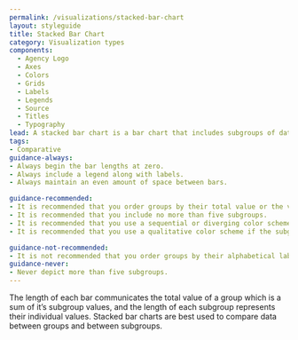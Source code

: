 ```yaml
---
permalink: /visualizations/stacked-bar-chart
layout: styleguide
title: Stacked Bar Chart
category: Visualization types
components:
  - Agency Logo
  - Axes
  - Colors
  - Grids
  - Labels
  - Legends
  - Source
  - Titles
  - Typography
lead: A stacked bar chart is a bar chart that includes subgroups of data in each bar.
tags:
- Comparative
guidance-always:
- Always begin the bar lengths at zero.
- Always include a legend along with labels.
- Always maintain an even amount of space between bars.

guidance-recommended:
- It is recommended that you order groups by their total value or the values of a selected subgroup.
- It is recommended that you include no more than five subgroups.
- It is recommended that you use a sequential or diverging color scheme if the subgroups have an order.
- It is recommended that you use a qualitative color scheme if the subgroups do not have an order.

guidance-not-recommended:
- It is not recommended that you order groups by their alphabetical label.
guidance-never:
- Never depict more than five subgroups.
---
```


The length of each bar communicates the total value of a group which is a sum of it’s subgroup values, and the length of each subgroup represents their individual values. Stacked bar charts are best used to compare data between groups and between subgroups.